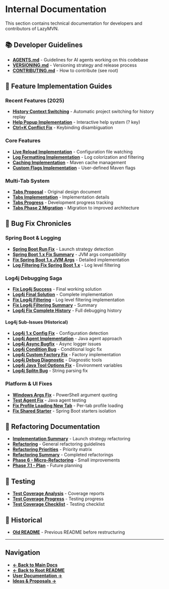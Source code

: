 # Internal Documentation

This section contains technical documentation for developers and contributors of LazyMVN.

## 📚 Developer Guidelines

- **[AGENTS.md](./AGENTS.md)** - Guidelines for AI agents working on this codebase
- **[VERSIONING.md](./VERSIONING.md)** - Versioning strategy and release process
- **[CONTRIBUTING.md](../../CONTRIBUTING.md)** - How to contribute (see root)

## 🚀 Feature Implementation Guides

### Recent Features (2025)
- **[History Context Switching](./HISTORY_CONTEXT_SWITCHING.md)** - Automatic project switching for history replay
- **[Help Popup Implementation](./HELP_POPUP_IMPLEMENTATION.md)** - Interactive help system (? key)
- **[Ctrl+K Conflict Fix](./FIX_CTRL_K_CONFLICT.md)** - Keybinding disambiguation

### Core Features
- **[Live Reload Implementation](./LIVE_RELOAD_IMPLEMENTATION.md)** - Configuration file watching
- **[Log Formatting Implementation](./LOG_FORMATTING_IMPLEMENTATION.md)** - Log colorization and filtering
- **[Caching Implementation](./CACHING_IMPLEMENTATION.md)** - Maven cache management
- **[Custom Flags Implementation](./CUSTOM_FLAGS_IMPLEMENTATION.md)** - User-defined Maven flags

### Multi-Tab System
- **[Tabs Proposal](./TABS_PROPOSAL.md)** - Original design document
- **[Tabs Implementation](./TABS_IMPLEMENTATION.md)** - Implementation details
- **[Tabs Progress](./TABS_PROGRESS.md)** - Development progress tracking
- **[Tabs Phase 2 Migration](./TABS_PHASE2_MIGRATION.md)** - Migration to improved architecture

## 🐛 Bug Fix Chronicles

### Spring Boot & Logging
- **[Spring Boot Run Fix](./SPRING_BOOT_RUN_FIX.md)** - Launch strategy detection
- **[Spring Boot 1.x Fix Summary](./SPRING_BOOT_1X_FIX_SUMMARY.md)** - JVM args compatibility
- **[Fix Spring Boot 1.x JVM Args](./FIX_SPRING_BOOT_1X_JVM_ARGS.md)** - Detailed implementation
- **[Log Filtering Fix Spring Boot 1.x](./LOG_FILTERING_FIX_SPRING_BOOT_1X.md)** - Log level filtering

### Log4j Debugging Saga
- **[Fix Log4j Success](./FIX_LOG4J_SUCCESS.md)** - Final working solution
- **[Log4j Final Solution](./LOG4J_FINAL_SOLUTION.md)** - Complete implementation
- **[Fix Log4j Filtering](./FIX_LOG4J_FILTERING.md)** - Log level filtering implementation
- **[Fix Log4j Filtering Summary](./FIX_LOG4J_FILTERING_SUMMARY.md)** - Summary
- **[Log4j Fix Complete History](./LOG4J_FIX_COMPLETE_HISTORY.md)** - Full debugging history

#### Log4j Sub-Issues (Historical)
- **[Log4j 1.x Config Fix](./LOG4J_1X_CONFIG_FIX.md)** - Configuration detection
- **[Log4j Agent Implementation](./LOG4J_AGENT_IMPLEMENTATION.md)** - Java agent approach
- **[Log4j Async Bugfix](./LOG4J_ASYNC_BUGFIX.md)** - Async logger issues
- **[Log4j Condition Bug](./LOG4J_CONDITION_BUG.md)** - Conditional logic fix
- **[Log4j Custom Factory Fix](./LOG4J_CUSTOM_FACTORY_FIX.md)** - Factory implementation
- **[Log4j Debug Diagnostic](./LOG4J_DEBUG_DIAGNOSTIC.md)** - Diagnostic tools
- **[Log4j Java Tool Options Fix](./LOG4J_JAVA_TOOL_OPTIONS_FIX.md)** - Environment variables
- **[Log4j Splitn Bug](./LOG4J_SPLITN_BUG.md)** - String parsing fix

### Platform & UI Fixes
- **[Windows Args Fix](./WINDOWS_ARGS_FIX.md)** - PowerShell argument quoting
- **[Test Agent Fix](./TEST_AGENT_FIX.md)** - Java agent testing
- **[Fix Profile Loading New Tab](./FIX_PROFILE_LOADING_NEW_TAB.md)** - Per-tab profile loading
- **[Fix Shared Starter](./FIX_SHARED_STARTER.md)** - Spring Boot starters isolation

## 🔧 Refactoring Documentation

- **[Implementation Summary](./IMPLEMENTATION_SUMMARY.md)** - Launch strategy refactoring
- **[Refactoring](./REFACTORING.md)** - General refactoring guidelines
- **[Refactoring Priorities](./REFACTORING_PRIORITIES.md)** - Priority matrix
- **[Refactoring Summary](./REFACTORING_SUMMARY.md)** - Completed refactorings
- **[Phase 6 - Micro-Refactoring](./PHASE6_MICRO_REFACTORING.md)** - Small improvements
- **[Phase 7.1 - Plan](./PHASE_7.1_PLAN.md)** - Future planning

## 🧪 Testing

- **[Test Coverage Analysis](./TEST_COVERAGE_ANALYSIS.md)** - Coverage reports
- **[Test Coverage Progress](./TEST_COVERAGE_PROGRESS.md)** - Testing progress
- **[Test Coverage Checklist](./test-coverage-checklist.md)** - Testing checklist

## 📜 Historical

- **[Old README](./OLD_README.md)** - Previous README before restructuring

---

## Navigation

- **[← Back to Main Docs](../README.md)**
- **[← Back to Root README](../../README.md)**
- **[User Documentation →](../user/)**
- **[Ideas & Proposals →](../ideas/)**
